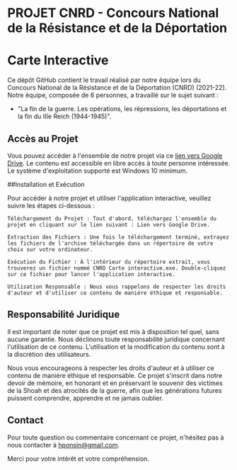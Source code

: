 # PROJET CNRD - Concours National de la Résistance et de la Déportation
# Carte Interactive

Ce dépôt GitHub contient le travail réalisé par notre équipe lors du Concours National de la Résistance et de la Déportation (CNRD) (2021-22).
Notre équipe, composée de 6 personnes, a travaillé sur le sujet suivant :

- "La fin de la guerre. Les opérations, les répressions, les déportations et la fin du IIIe Reich (1944-1945)".

## Accès au Projet

Vous pouvez accéder à l'ensemble de notre projet via ce [lien vers Google Drive](https://drive.google.com/drive/folders/1r1FWLnqc4Li0fdu8Sc188sTF7QXemNOn?usp=drive_link). Le contenu est accessible en libre accès à toute personne intéressée. Le système d'exploitation supporté est Windows 10 minimum.

##Installation et Exécution

Pour accéder à notre projet et utiliser l'application interactive, veuillez suivre les étapes ci-dessous :

    Téléchargement du Projet : Tout d'abord, téléchargez l'ensemble du projet en cliquant sur le lien suivant : Lien vers Google Drive.

    Extraction des Fichiers : Une fois le téléchargement terminé, extrayez les fichiers de l'archive téléchargée dans un répertoire de votre choix sur votre ordinateur.

    Exécution du Fichier : À l'intérieur du répertoire extrait, vous trouverez un fichier nommé CNRD Carte interactive.exe. Double-cliquez sur ce fichier pour lancer l'application interactive.

    Utilisation Responsable : Nous vous rappelons de respecter les droits d'auteur et d'utiliser ce contenu de manière éthique et responsable.

## Responsabilité Juridique

Il est important de noter que ce projet est mis à disposition tel quel, sans aucune garantie. Nous déclinons toute responsabilité juridique concernant l'utilisation de ce contenu.
L'utilisation et la modification du contenu sont à la discrétion des utilisateurs.

Nous vous encourageons à respecter les droits d'auteur et à utiliser ce contenu de manière éthique et responsable.
Ce projet s'inscrit dans notre devoir de mémoire, en honorant et en préservant le souvenir des victimes de la Shoah et des atrocités de la guerre, afin que les générations futures puissent comprendre, apprendre et ne jamais oublier.

## Contact

Pour toute question ou commentaire concernant ce projet, n'hésitez pas à nous contacter à hponsin@gmail.com.

Merci pour votre intérêt et votre compréhension.
